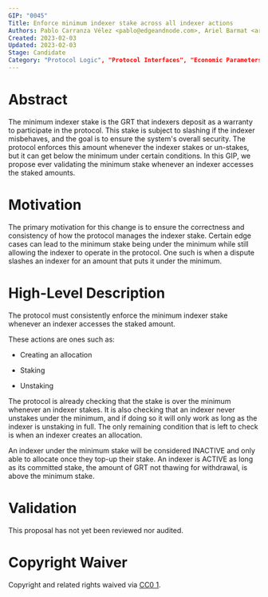 ```yaml
---
GIP: "0045"
Title: Enforce minimum indexer stake across all indexer actions
Authors: Pablo Carranza Vélez <pablo@edgeandnode.com>, Ariel Barmat <ariel@edgeandnode.com>, Tomás Migone <tomas@edgeandnode.com>
Created: 2023-02-03
Updated: 2023-02-03
Stage: Candidate
Category: "Protocol Logic", "Protocol Interfaces", "Economic Parameters"
---
```


Abstract
==========================================================================================================================

The minimum indexer stake is the GRT that indexers deposit as a warranty to participate in the protocol. This stake is subject to slashing if the indexer misbehaves, and the goal is to ensure the system's overall security. The protocol enforces this amount whenever the indexer stakes or un-stakes, but it can get below the minimum under certain conditions. In this GIP, we propose ever validating the minimum stake whenever an indexer accesses the staked amounts.

Motivation
==============================================================================================================================

The primary motivation for this change is to ensure the correctness and consistency of how the protocol manages the indexer stake. Certain edge cases can lead to the minimum stake being under the minimum while still allowing the indexer to operate in the protocol. One such is when a dispute slashes an indexer for an amount that puts it under the minimum.

High-Level Description
======================================================================================================================================================

The protocol must consistently enforce the minimum indexer stake whenever an indexer accesses the staked amount.

These actions are ones such as:

-   Creating an allocation

-   Staking

-   Unstaking

The protocol is already checking that the stake is over the minimum whenever an indexer stakes. It is also checking that an indexer never unstakes under the minimum, and if doing so it will only work as long as the indexer is unstaking in full. The only remaining condition that is left to check is when an indexer creates an allocation.

An indexer under the minimum stake will be considered INACTIVE and only able to allocate once they top-up their stake. An indexer is ACTIVE as long as its committed stake, the amount of GRT not thawing for withdrawal, is above the minimum stake.

Validation
==============================================================================================================================

This proposal has not yet been reviewed nor audited.

Copyright Waiver
==========================================================================================================================================

Copyright and related rights waived via [CC0 1](https://creativecommons.org/publicdomain/zero/1.0/).
